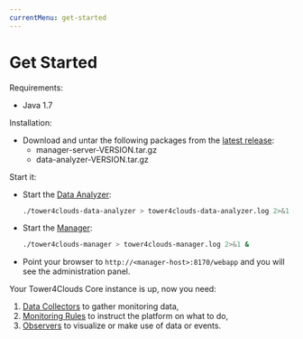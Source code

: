 ```yaml
---
currentMenu: get-started
---
```


# Get Started

Requirements:
- Java 1.7

Installation:
- Download and untar the following packages from the [latest release](https://github.com/deib-polimi/tower4clouds/releases):
	- manager-server-VERSION.tar.gz
	- data-analyzer-VERSION.tar.gz
	
Start it:
- Start the [Data Analyzer](data-analyzer.md):
	```bash
	./tower4clouds-data-analyzer > tower4clouds-data-analyzer.log 2>&1 &
	```
- Start the [Manager](manager.md):
	```bash
	./tower4clouds-manager > tower4clouds-manager.log 2>&1 &
	```
- Point your browser to `http://<manager-host>:8170/webapp` and you will see the administration panel.

Your Tower4Clouds Core instance is up, now you need:
1. [Data Collectors](data-collectors.md) to gather monitoring data,
2. [Monitoring Rules](monitoring-rules.md) to instruct the platform on what to do,
3. [Observers](observers.md) to visualize or make use of data or events.
